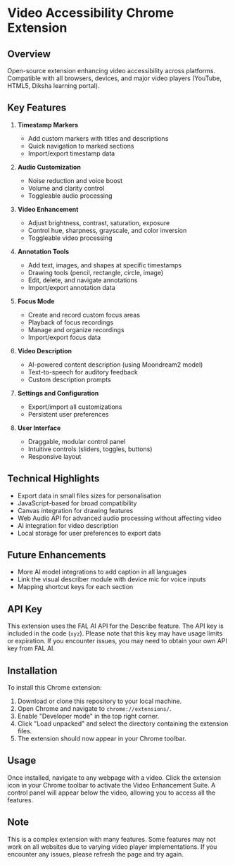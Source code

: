 # Video Accessibility Chrome Extension

## Overview
Open-source extension enhancing video accessibility across platforms. Compatible with all browsers, devices, and major video players (YouTube, HTML5, Diksha learning portal).

## Key Features

1. **Timestamp Markers**
   - Add custom markers with titles and descriptions
   - Quick navigation to marked sections
   - Import/export timestamp data

2. **Audio Customization**
   - Noise reduction and voice boost
   - Volume and clarity control
   - Toggleable audio processing

3. **Video Enhancement**
   - Adjust brightness, contrast, saturation, exposure
   - Control hue, sharpness, grayscale, and color inversion
   - Toggleable video processing

4. **Annotation Tools**
   - Add text, images, and shapes at specific timestamps
   - Drawing tools (pencil, rectangle, circle, image)
   - Edit, delete, and navigate annotations
   - Import/export annotation data

5. **Focus Mode**
   - Create and record custom focus areas
   - Playback of focus recordings
   - Manage and organize recordings
   - Import/export focus data

6. **Video Description**
   - AI-powered content description (using Moondream2 model)
   - Text-to-speech for auditory feedback
   - Custom description prompts

7. **Settings and Configuration**
   - Export/import all customizations
   - Persistent user preferences

8. **User Interface**
   - Draggable, modular control panel
   - Intuitive controls (sliders, toggles, buttons)
   - Responsive layout

## Technical Highlights
- Export data in small files sizes for personalisation
- JavaScript-based for broad compatibility
- Canvas integration for drawing features
- Web Audio API for advanced audio processing without affecting video
- AI integration for video description
- Local storage for user preferences to export data 

## Future Enhancements
- More AI model integrations to add caption in all languages
- Link the visual describer module with device mic for voice inputs
- Mapping shortcut keys for each section


## API Key

This extension uses the FAL AI API for the Describe feature. The API key is included in the code (`xyz`). Please note that this key may have usage limits or expiration. If you encounter issues, you may need to obtain your own API key from FAL AI.

## Installation

To install this Chrome extension:

1. Download or clone this repository to your local machine.
2. Open Chrome and navigate to `chrome://extensions/`.
3. Enable "Developer mode" in the top right corner.
4. Click "Load unpacked" and select the directory containing the extension files.
5. The extension should now appear in your Chrome toolbar.

## Usage

Once installed, navigate to any webpage with a video. Click the extension icon in your Chrome toolbar to activate the Video Enhancement Suite. A control panel will appear below the video, allowing you to access all the features.

## Note

This is a complex extension with many features. Some features may not work on all websites due to varying video player implementations. If you encounter any issues, please refresh the page and try again.
